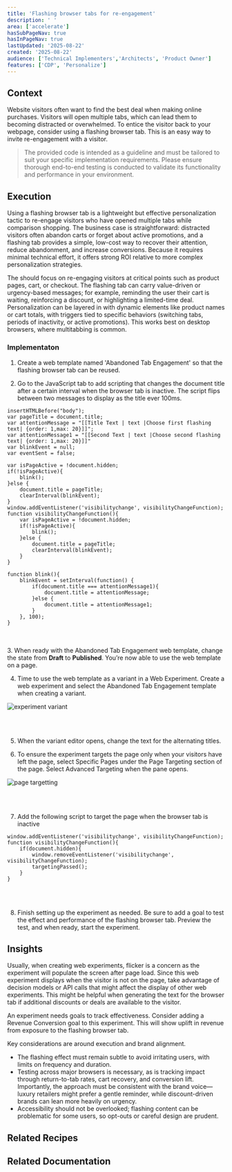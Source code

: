 ```yaml
---
title: 'Flashing browser tabs for re-engagement'
description: ' '
area: ['accelerate']
hasSubPageNav: true
hasInPageNav: true
lastUpdated: '2025-08-22'
created: '2025-08-22'
audience: ['Technical Implementers','Architects', 'Product Owner']
features: ['CDP', 'Personalize']
---
```


## Context
Website visitors often want to find the best deal when making online purchases. Visitors will open multiple tabs, which can lead them to becoming distracted or overwhelmed. To entice the visitor back to your webpage, consider using a flashing browser tab. This is an easy way to invite re-engagement with a visitor. 

> The provided code is intended as a guideline and must be tailored to suit your specific implementation requirements. Please ensure thorough end-to-end testing is conducted to validate its functionality and performance in your environment.


## Execution
Using a flashing browser tab is a lightweight but effective personalization tactic to re-engage visitors who have opened multiple tabs while comparison shopping. The business case is straightforward: distracted visitors often abandon carts or forget about active promotions, and a flashing tab provides a simple, low-cost way to recover their attention, reduce abandonment, and increase conversions. Because it requires minimal technical effort, it offers strong ROI relative to more complex personalization strategies.

The should focus on re-engaging visitors at critical points such as product pages, cart, or checkout. The flashing tab can carry value-driven or urgency-based messages; for example, reminding the user their cart is waiting, reinforcing a discount, or highlighting a limited-time deal. Personalization can be layered in with dynamic elements like product names or cart totals, with triggers tied to specific behaviors (switching tabs, periods of inactivity, or active promotions). This works best on desktop browsers, where multitabbing is common.

### Implementaton
1. Create a web template named 'Abandoned Tab Engagement' so that the flashing browser tab can be reused. 

2. Go to the JavaScript tab to add scripting that changes the document title after a certain interval when the browser tab is inactive. The script flips between two messages to display as the title ever 100ms. 

```
insertHTMLBefore("body");
var pageTitle = document.title;
var attentionMessage = "[[Title Text | text |Choose first flashing text| {order: 1,max: 20}]]";
var attentionMessage1 = "[[Second Text | text |Choose second flashing text| {order: 1,max: 20}]]"
var blinkEvent = null;
var eventSent = false;

var isPageActive = !document.hidden;
if(!isPageActive){
    blink();
}else {
    document.title = pageTitle;
    clearInterval(blinkEvent);
}
window.addEventListener('visibilitychange', visibilityChangeFunction);
function visibilityChangeFunction(){
    var isPageActive = !document.hidden;
    if(!isPageActive){
        blink();
    }else {
        document.title = pageTitle;
        clearInterval(blinkEvent);
    }
}

function blink(){
    blinkEvent = setInterval(function() {
        if(document.title === attentionMessage1){
            document.title = attentionMessage;
        }else {
            document.title = attentionMessage1;
        }
    }, 100);
}
```
<br/><br/>
3. When ready with the Abandoned Tab Engagement web template, change the state from **Draft** to **Published**. You’re now able to use the web template on a page.

4. Time to use the web template as a variant in a Web Experiment. Create a web experiment and select the Abandoned Tab Engagement template when creating a variant.   

<img src="/images/learn/accelerate/cdp-personalize/experiment variant.png" alt="experiment variant"/>

<br/><br/>

5. When the variant editor opens, change the text for the alternating titles. 

6. To ensure the experiment targets the page only when your visitors have left the page, select Specific Pages under the Page Targeting section of the page. Select Advanced Targeting when the pane opens.

<img src="/images/learn/accelerate/cdp-personalize/page targetting.png" alt="page targetting"/>

<br/><br/>

7. Add the following script to target the page when the browser tab is inactive

```
window.addEventListener('visibilitychange', visibilityChangeFunction);
function visibilityChangeFunction(){
    if(document.hidden){
        window.removeEventListener('visibilitychange', visibilityChangeFunction);
        targetingPassed();
    }
}
```
<br/><br/>

8. Finish setting up the experiment as needed. Be sure to add a goal to test the effect and performance of the flashing browser tab. Preview the test, and when ready, start the experiment.

## Insights
Usually, when creating web experiments, flicker is a concern as the experiment will populate the screen after page load. Since this web experiment displays when the visitor is not on the page, take advantage of decision models or API calls that might affect the display of other web experiments. This might be helpful when generating the text for the browser tab if additional discounts or deals are available to the visitor. 

An experiment needs goals to track effectiveness. Consider adding a Revenue Conversion goal to this experiment. This will show uplift in revenue from exposure to the flashing browser tab. 

Key considerations are around execution and brand alignment.
- The flashing effect must remain subtle to avoid irritating users, with limits on frequency and duration. 
- Testing across major browsers is necessary, as is tracking impact through return-to-tab rates, cart recovery, and conversion lift. Importantly, the approach must be consistent with the brand voice—luxury retailers might prefer a gentle reminder, while discount-driven brands can lean more heavily on urgency. 
- Accessibility should not be overlooked; flashing content can be problematic for some users, so opt-outs or careful design are prudent.

## Related Recipes

<Row columns={2}>
  <Link title="Alert bar" link="/learn/accelerate/cdp-personalize/implementation/alert-bar" />
  <Link title="Personalization vision" link="/learn/accelerate/cdp-personalize/optimization/personalization-vision" />  
</Row>

## Related Documentation

<Row columns={2}>
  <Link title="Create a web template" link="https://doc.sitecore.com/personalize/en/users/sitecore-personalize/create-a-web-template.html" />
  <Link title="Create a variant for a web experiment using a web template" link="https://doc.sitecore.com/personalize/en/users/sitecore-personalize/create-a-variant-for-a-web-experiment-using-a-web-template.html" />
  <Link title="Target a webpage in a web experience" link="https://doc.sitecore.com/personalize/en/users/sitecore-personalize/target-a-webpage-in-a-web-experience.html" />
</Row>
